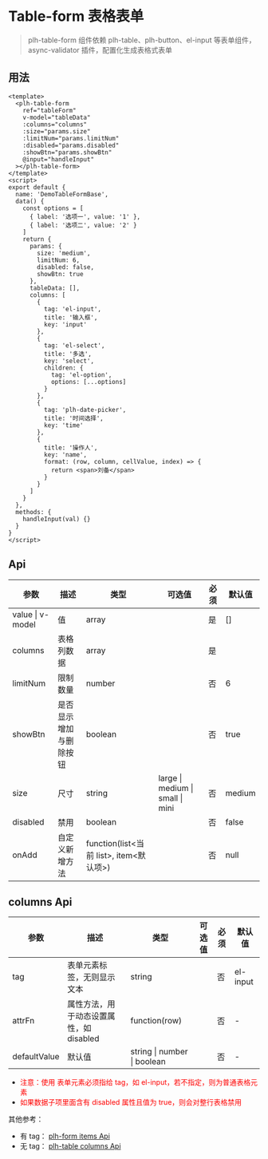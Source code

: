 # Table-form 表格表单

> plh-table-form 组件依赖 plh-table、plh-button、el-input 等表单组件，async-validator 插件，配置化生成表格式表单

## 用法

<table-form-base></table-form-base>

```vue
<template>
  <plh-table-form
    ref="tableForm"
    v-model="tableData"
    :columns="columns"
    :size="params.size"
    :limitNum="params.limitNum"
    :disabled="params.disabled"
    :showBtn="params.showBtn"
    @input="handleInput"
  ></plh-table-form>
</template>
<script>
export default {
  name: 'DemoTableFormBase',
  data() {
    const options = [
      { label: '选项一', value: '1' },
      { label: '选项二', value: '2' }
    ]
    return {
      params: {
        size: 'medium',
        limitNum: 6,
        disabled: false,
        showBtn: true
      },
      tableData: [],
      columns: [
        {
          tag: 'el-input',
          title: '输入框',
          key: 'input'
        },
        {
          tag: 'el-select',
          title: '多选',
          key: 'select',
          children: {
            tag: 'el-option',
            options: [...options]
          }
        },
        {
          tag: 'plh-date-picker',
          title: '时间选择',
          key: 'time'
        },
        {
          title: '操作人',
          key: 'name',
          format: (row, column, cellValue, index) => {
            return <span>刘备</span>
          }
        }
      ]
    }
  },
  methods: {
    handleInput(val) {}
  }
}
</script>
```

## Api

| 参数             | 描述                   | 类型                                    | 可选值                           | 必须 | 默认值 |
| ---------------- | ---------------------- | --------------------------------------- | -------------------------------- | ---- | ------ |
| value \| v-model | 值                     | array                                   |                                  | 是   | []     |
| columns          | 表格列数据             | array                                   |                                  | 是   |        |
| limitNum         | 限制数量               | number                                  |                                  | 否   | 6      |
| showBtn          | 是否显示增加与删除按钮 | boolean                                 |                                  | 否   | true   |
| size             | 尺寸                   | string                                  | large \| medium \| small \| mini | 否   | medium |
| disabled         | 禁用                   | boolean                                 |                                  | 否   | false  |
| onAdd            | 自定义新增方法         | function(list<当前 list>, item<默认项>) |                                  | 否   | null   |

## columns Api

| 参数         | 描述                                    | 类型                        | 可选值 | 必须 | 默认值   |
| ------------ | --------------------------------------- | --------------------------- | ------ | ---- | -------- |
| tag          | 表单元素标签，无则显示文本              | string                      |        | 否   | el-input |
| attrFn       | 属性方法，用于动态设置属性，如 disabled | function(row)               |        | 否   | -        |
| defaultValue | 默认值                                  | string \| number \| boolean |        | 否   | -        |

- <font color="red">注意：使用 表单元素必须指给 tag，如 el-input，若不指定，则为普通表格元素</font>
- <font color="red">如果数据子项里面含有 disabled 属性且值为 true，则会对整行表格禁用</font>

其他参考：

- 有 tag： [plh-form items Api](./form.html#items-api)
- 无 tag： [plh-table columns Api](./table.html#columns-api)
